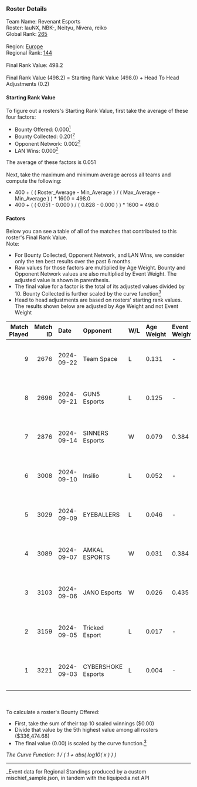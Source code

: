 ### Roster Details<br />
Team Name: Revenant Esports<br />
Roster: lauNX, NBK-, Neityu, Nivera, reiko<br />
Global Rank: [265](../../standings_global_2025_03_01.md)<br />
<br />
Region: [Europe]( ../../standings_europe_2025_03_01.md)<br />
Regional Rank: [144]( ../../standings_europe_2025_03_01.md)<br />
<br />
Final Rank Value:  498.2<br />
<br />
Final Rank Value (498.2) = Starting Rank Value (498.0) + Head To Head Adjustments (0.2)<br />

#### Starting Rank Value<br />
To figure out a rosters's Starting Rank Value, first take the average of these four factors:<br />
- Bounty Offered: 0.000[<sup>1</sup>](#table2)
- Bounty Collected: 0.201[<sup>2</sup>](#table1)
- Opponent Network: 0.002[<sup>2</sup>](#table1)
- LAN Wins: 0.000[<sup>2</sup>](#table1)

The average of these factors is 0.051<br />
<br />
Next, take the maximum and minimum average across all teams and compute the following:<br />
- 400 + ( ( Roster_Average - Min_Average ) / ( Max_Average - Min_Average ) ) * 1600 = 498.0
- 400 + ( ( 0.051 - 0.000 ) / ( 0.828 - 0.000 ) ) * 1600 = 498.0


#### Factors<br />
Below you can see a table of all of the matches that contributed to this roster's Final Rank Value.<br />
Note:<br />

- For Bounty Collected, Opponent Network, and LAN Wins, we consider only the ten best results over the past 6 months.
- Raw values for those factors are multiplied by Age Weight. Bounty and Opponent Network values are also multiplied by Event Weight. The adjusted value is shown in parenthesis.
- The final value for a factor is the total of its adjusted values divided by 10. Bounty Collected is further scaled by the curve function[<sup>3</sup>](#curveFunction)
- Head to head adjustments are based on rosters' starting rank values. The results shown below are adjusted by Age Weight and not Event Weight
<span id="table1"></span><br />


| Match Played | Match ID | Date       | Opponent           | W/L | Age Weight | Event Weight | Bounty Collected | Opponent Network | LAN Wins  | H2H Adj. | Roster                             |
| -: | -: | :- | :- | :- | :- | :- | :- | :- | :- | -: | :- |
|            9 |     2676 | 2024-09-22 | Team Space         | L   | 0.131      | -            | -                | -                | -         |    -2.14 | lauNX, NBK-, Nivera, reiko, tiziaN |
|            8 |     2696 | 2024-09-21 | GUN5 Esports       | L   | 0.125      | -            | -                | -                | -         |    -0.38 | lauNX, NBK-, Nivera, reiko, tiziaN |
|            7 |     2876 | 2024-09-14 | SINNERS Esports    | W   | 0.079      | 0.384        | 0.027 (0.001)    | 0.448 (0.014)    | 0 (0.000) |     2.21 | lauNX, NBK-, Neityu, Nivera, reiko |
|            6 |     3008 | 2024-09-10 | Insilio            | L   | 0.052      | -            | -                | -                | -         |    -0.45 | lauNX, NBK-, Nivera, reiko, tiziaN |
|            5 |     3029 | 2024-09-09 | EYEBALLERS         | L   | 0.046      | -            | -                | -                | -         |    -0.25 | lauNX, NBK-, Nivera, reiko, tiziaN |
|            4 |     3089 | 2024-09-07 | AMKAL ESPORTS      | W   | 0.031      | 0.384        | 0.000 (0.000)    | 0.407 (0.005)    | 0 (0.000) |     0.62 | 0SAMAS, lauNX, NBK-, Nivera, reiko |
|            3 |     3103 | 2024-09-06 | JANO Esports       | W   | 0.026      | 0.435        | 0.022 (0.000)    | 0.138 (0.002)    | 0 (0.000) |     0.72 | lauNX, NBK-, Nivera, reiko, tiziaN |
|            2 |     3159 | 2024-09-05 | Tricked Esport     | L   | 0.017      | -            | -                | -                | -         |    -0.08 | lauNX, NBK-, Nivera, reiko, tiziaN |
|            1 |     3221 | 2024-09-03 | CYBERSHOKE Esports | L   | 0.004      | -            | -                | -                | -         |    -0.02 | lauNX, NBK-, Nivera, reiko, tiziaN |

<br />
<span id="table2"></span><br />
To calculate a roster's Bounty Offered:<br />

- First, take the sum of their top 10 scaled winnings ($0.00)
- Divide that value by the 5th highest value among all rosters ($336,474.68)
- The final value (0.00) is scaled by the curve function.[<sup>3</sup>](#curveFunction)

<span id="curveFunction"></span>_The Curve Function: 1 / ( 1 + abs( log10( x ) ) )_<br />

---
_Event data for Regional Standings produced by a custom mischief_sample.json, in tandem with the liquipedia.net API<br />
